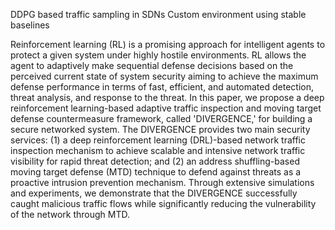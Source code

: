 DDPG based traffic sampling in SDNs
Custom environment using stable baselines

Reinforcement learning (RL) is a promising approach for intelligent agents to protect a given system under highly hostile environments. RL allows the agent to adaptively make sequential defense decisions based on the perceived current state of system security aiming to achieve the maximum defense performance in terms of fast, efficient, and automated detection, threat analysis, and response to the threat. In this paper, we propose a deep reinforcement learning-based adaptive traffic inspection and moving target defense countermeasure framework, called 'DIVERGENCE,' for building a secure networked system. The DIVERGENCE provides two main security services: (1) a deep reinforcement learning (DRL)-based network traffic inspection mechanism to achieve scalable and intensive network traffic visibility for rapid threat detection; and (2) an address shuffling-based moving target defense (MTD) technique to defend against threats as a proactive intrusion prevention mechanism. Through extensive simulations and experiments, we demonstrate that the DIVERGENCE successfully caught malicious traffic flows while significantly reducing the vulnerability of the network through MTD.
